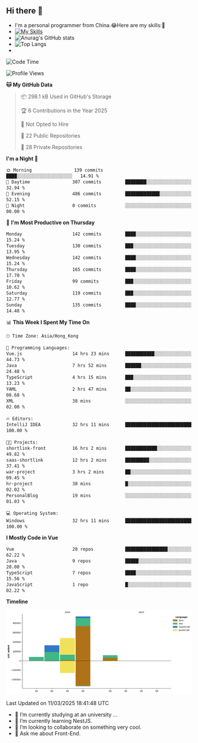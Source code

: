 ## Hi there 👋
- I'm a personal programmer from China.😂Here are my skills:🤔
- [![My Skills](https://skillicons.dev/icons?i=js,html,css,vue,typescript,java,golang)](https://skillicons.dev)
- ![Anurag's GitHub stats](https://github-readme-stats.vercel.app/api?username=FluffyChi-Xing&count_private=true&show_icons=true&theme=radical)
- ![Top Langs](https://github-readme-stats.vercel.app/api/top-langs/?username=FluffyChi-Xing)
- <!--START_SECTION:waka-->
![Code Time](http://img.shields.io/badge/Code%20Time-1%2C171%20hrs%2018%20mins-blue)

![Profile Views](http://img.shields.io/badge/Profile%20Views-1-blue)

**🐱 My GitHub Data** 

> 📦 298.1 kB Used in GitHub's Storage 
 > 
> 🏆 6 Contributions in the Year 2025
 > 
> 🚫 Not Opted to Hire
 > 
> 📜 22 Public Repositories 
 > 
> 🔑 28 Private Repositories 
 > 
**I'm a Night 🦉** 

```text
🌞 Morning                139 commits         ████░░░░░░░░░░░░░░░░░░░░░   14.91 % 
🌆 Daytime                307 commits         ████████░░░░░░░░░░░░░░░░░   32.94 % 
🌃 Evening                486 commits         █████████████░░░░░░░░░░░░   52.15 % 
🌙 Night                  0 commits           ░░░░░░░░░░░░░░░░░░░░░░░░░   00.00 % 
```
📅 **I'm Most Productive on Thursday** 

```text
Monday                   142 commits         ████░░░░░░░░░░░░░░░░░░░░░   15.24 % 
Tuesday                  130 commits         ███░░░░░░░░░░░░░░░░░░░░░░   13.95 % 
Wednesday                142 commits         ████░░░░░░░░░░░░░░░░░░░░░   15.24 % 
Thursday                 165 commits         ████░░░░░░░░░░░░░░░░░░░░░   17.70 % 
Friday                   99 commits          ███░░░░░░░░░░░░░░░░░░░░░░   10.62 % 
Saturday                 119 commits         ███░░░░░░░░░░░░░░░░░░░░░░   12.77 % 
Sunday                   135 commits         ████░░░░░░░░░░░░░░░░░░░░░   14.48 % 
```


📊 **This Week I Spent My Time On** 

```text
🕑︎ Time Zone: Asia/Hong_Kong

💬 Programming Languages: 
Vue.js                   14 hrs 23 mins      ███████████░░░░░░░░░░░░░░   44.73 % 
Java                     7 hrs 52 mins       ██████░░░░░░░░░░░░░░░░░░░   24.48 % 
TypeScript               4 hrs 15 mins       ███░░░░░░░░░░░░░░░░░░░░░░   13.23 % 
YAML                     2 hrs 47 mins       ██░░░░░░░░░░░░░░░░░░░░░░░   08.68 % 
XML                      38 mins             ░░░░░░░░░░░░░░░░░░░░░░░░░   02.00 % 

🔥 Editors: 
IntelliJ IDEA            32 hrs 11 mins      █████████████████████████   100.00 % 

🐱‍💻 Projects: 
shortlink-front          16 hrs 2 mins       ████████████░░░░░░░░░░░░░   49.82 % 
saas-shortlink           12 hrs 2 mins       █████████░░░░░░░░░░░░░░░░   37.41 % 
war-project              3 hrs 2 mins        ██░░░░░░░░░░░░░░░░░░░░░░░   09.45 % 
hr-project               38 mins             █░░░░░░░░░░░░░░░░░░░░░░░░   02.02 % 
PersonalBlog             19 mins             ░░░░░░░░░░░░░░░░░░░░░░░░░   01.03 % 

💻 Operating System: 
Windows                  32 hrs 11 mins      █████████████████████████   100.00 % 
```

**I Mostly Code in Vue** 

```text
Vue                      28 repos            ████████████████░░░░░░░░░   62.22 % 
Java                     9 repos             █████░░░░░░░░░░░░░░░░░░░░   20.00 % 
TypeScript               7 repos             ████░░░░░░░░░░░░░░░░░░░░░   15.56 % 
JavaScript               1 repo              █░░░░░░░░░░░░░░░░░░░░░░░░   02.22 % 
```



**Timeline**

![Lines of Code chart](https://raw.githubusercontent.com/FluffyChi-Xing/FluffyChi-Xing/main/assets/bar_graph.png)


 Last Updated on 11/03/2025 18:41:48 UTC
<!--END_SECTION:waka-->
- 🔭 I’m currently studying at an university ...
- 🌱 I’m currently learning NestJS.
- 👯 I’m looking to collaborate on something very cool.
- 💬 Ask me about Front-End.
